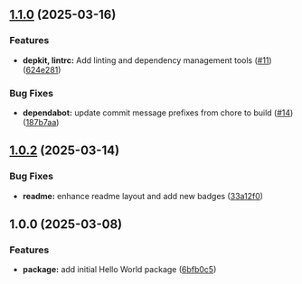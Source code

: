 ## [1.1.0](https://github.com/SP-Packages/hello-world/compare/v1.0.2...v1.1.0) (2025-03-16)

### Features

* **depkit, lintrc:** Add linting and dependency management tools ([#11](https://github.com/SP-Packages/hello-world/issues/11)) ([624e281](https://github.com/SP-Packages/hello-world/commit/624e281bcecc1a7ea3e874de25320da72eacb430))

### Bug Fixes

* **dependabot:** update commit message prefixes from chore to build ([#14](https://github.com/SP-Packages/hello-world/issues/14)) ([187b7aa](https://github.com/SP-Packages/hello-world/commit/187b7aa2b7ccf75500b10553f3fb46dc2f73556e))

## [1.0.2](https://github.com/SP-Packages/hello-world/compare/v1.0.1...v1.0.2) (2025-03-14)

### Bug Fixes

* **readme:** enhance readme layout and add new badges ([33a12f0](https://github.com/SP-Packages/hello-world/commit/33a12f0564d216c5995f815c05eaae5911e1ebc1))

## 1.0.0 (2025-03-08)

### Features

* **package:** add initial Hello World package ([6bfb0c5](https://github.com/SP-Packages/hello-world/commit/6bfb0c54c113a339cb69bc191a9e935e65d46f81))
